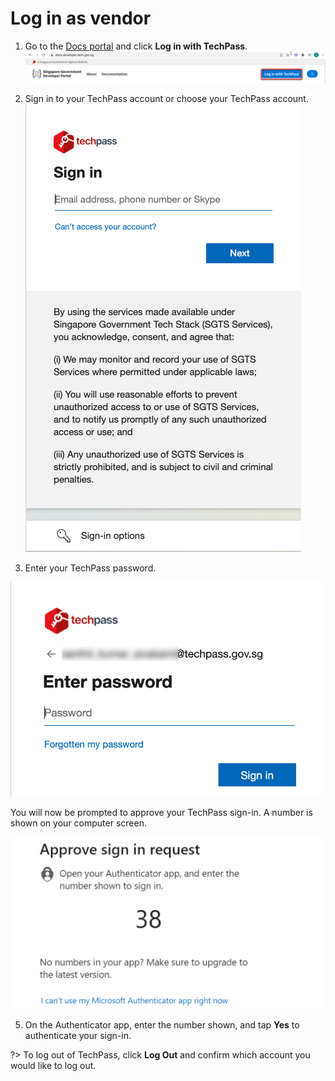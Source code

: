 # Log in as vendor

1. Go to the [Docs portal](https://docs.developer.tech.gov.sg/) and click **Log in with TechPass**.
<kbd>![log-in-with-techpass](assets/images/access-sgts-services-using-techpass/first.png)</kbd>

2.  Sign in to your TechPass account or choose your TechPass account.
<kbd>![sign-in](assets/images/access-sgts-services-using-techpass/vendor-sign-in-new.png)</kbd>

3.  Enter your TechPass password.

<kbd>![log-in-with-techpass](assets/images/access-sgts-services-using-techpass/vendor-password.png)</kbd>

<!--4. Choose an authenticating method.
<kbd>![log-in-with-techpass](assets/images/access-sgts-services-using-techpass/vendor-choose-auth-method.png)</kbd>-->

You will now be prompted to approve your TechPass sign-in. A number is shown on your computer screen.

 <kbd>![number-mfa](assets/images/onboarding/po-non-se/mfa-number-displayed-on-screen.png)</kbd>

5. On the Authenticator app, enter the number shown, and tap **Yes** to authenticate your sign-in.

?> To log out of TechPass, click **Log Out** and confirm which account you would like to log out.
